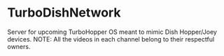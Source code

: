 # TurboDishNetwork
Server for upcoming TurboHopper OS meant to mimic Dish Hopper/Joey devices.
NOTE: All the videos in each channel belong to their respectful owners.
